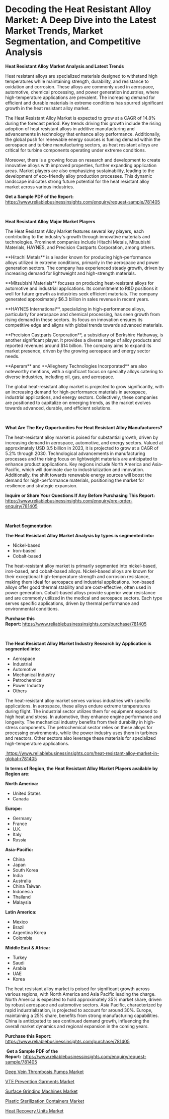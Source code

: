 <p><h1>Decoding the Heat Resistant Alloy Market: A Deep Dive into the Latest Market Trends, Market Segmentation, and Competitive Analysis</h1></p><p><strong>Heat Resistant Alloy Market Analysis and Latest Trends</strong></p>
<p><p>Heat resistant alloys are specialized materials designed to withstand high temperatures while maintaining strength, durability, and resistance to oxidation and corrosion. These alloys are commonly used in aerospace, automotive, chemical processing, and power generation industries, where high-temperature applications are prevalent. The increasing demand for efficient and durable materials in extreme conditions has spurred significant growth in the heat resistant alloy market.</p><p>The Heat Resistant Alloy Market is expected to grow at a CAGR of 14.8% during the forecast period. Key trends driving this growth include the rising adoption of heat resistant alloys in additive manufacturing and advancements in technology that enhance alloy performance. Additionally, the global push for renewable energy sources is fueling demand within the aerospace and turbine manufacturing sectors, as heat resistant alloys are critical for turbine components operating under extreme conditions.</p><p>Moreover, there is a growing focus on research and development to create innovative alloys with improved properties, further expanding application areas. Market players are also emphasizing sustainability, leading to the development of eco-friendly alloy production processes. This dynamic landscape indicates strong future potential for the heat resistant alloy market across various industries.</p></p>
<p><strong>Get a Sample PDF of the Report:&nbsp;</strong> <a href="https://www.reliablebusinessinsights.com/enquiry/request-sample/781405?utm_campaign=1470&utm_medium=2&utm_source=Github&utm_content=ia&utm_term=15102024&utm_id=heat-resistant-alloy">https://www.reliablebusinessinsights.com/enquiry/request-sample/781405</a></p>
<p>&nbsp;</p>
<p><strong>Heat Resistant Alloy Major Market Players</strong></p>
<p><p>The Heat Resistant Alloy Market features several key players, each contributing to the industry's growth through innovative materials and technologies. Prominent companies include Hitachi Metals, Mitsubishi Materials, HAYNES, and Precision Castparts Corporation, among others.</p><p>**Hitachi Metals** is a leader known for producing high-performance alloys utilized in extreme conditions, primarily in the aerospace and power generation sectors. The company has experienced steady growth, driven by increasing demand for lightweight and high-strength materials. </p><p>**Mitsubishi Materials** focuses on producing heat-resistant alloys for automotive and industrial applications. Its commitment to R&D positions it well for future growth as industries seek efficient materials. The company generated approximately $6.3 billion in sales revenue in recent years.</p><p>**HAYNES International**, specializing in high-performance alloys, particularly for aerospace and chemical processing, has seen growth from rising demand in these sectors. Its focus on innovation ensures its competitive edge and aligns with global trends towards advanced materials.</p><p>**Precision Castparts Corporation**, a subsidiary of Berkshire Hathaway, is another significant player. It provides a diverse range of alloy products and reported revenues around $14 billion. The company aims to expand its market presence, driven by the growing aerospace and energy sector needs.</p><p>**Aperam** and **Allegheny Technologies Incorporated** are also noteworthy mentions, with a significant focus on specialty alloys catering to diverse industries, including oil, gas, and aerospace.</p><p>The global heat-resistant alloy market is projected to grow significantly, with an increasing demand for high-performance materials in aerospace, industrial applications, and energy sectors. Collectively, these companies are positioned to capitalize on emerging trends, as the market evolves towards advanced, durable, and efficient solutions.</p></p>
<p>&nbsp;</p>
<p><strong>What Are The Key Opportunities For Heat Resistant Alloy Manufacturers?</strong></p>
<p><p>The heat-resistant alloy market is poised for substantial growth, driven by increasing demand in aerospace, automotive, and energy sectors. Valued at approximately USD 3.5 billion in 2023, it is projected to grow at a CAGR of 5.2% through 2030. Technological advancements in manufacturing processes and the rising focus on lightweight materials are anticipated to enhance product applications. Key regions include North America and Asia-Pacific, which will dominate due to industrialization and innovation. Additionally, the shift towards renewable energy sources will boost the demand for high-performance materials, positioning the market for resilience and strategic expansion.</p></p>
<p><strong>Inquire or Share Your Questions If Any Before Purchasing This Report:</strong> <a href="https://www.reliablebusinessinsights.com/enquiry/pre-order-enquiry/781405?utm_campaign=1470&utm_medium=2&utm_source=Github&utm_content=ia&utm_term=15102024&utm_id=heat-resistant-alloy">https://www.reliablebusinessinsights.com/enquiry/pre-order-enquiry/781405</a></p>
<p>&nbsp;</p>
<p><strong>Market Segmentation</strong></p>
<p><strong>The Heat Resistant Alloy Market Analysis by types is segmented into:</strong></p>
<p><ul><li>Nickel-based</li><li>Iron-based</li><li>Cobalt-based</li></ul></p>
<p><p>The heat-resistant alloy market is primarily segmented into nickel-based, iron-based, and cobalt-based alloys. Nickel-based alloys are known for their exceptional high-temperature strength and corrosion resistance, making them ideal for aerospace and industrial applications. Iron-based alloys offer good thermal stability and are cost-effective, often used in power generation. Cobalt-based alloys provide superior wear resistance and are commonly utilized in the medical and aerospace sectors. Each type serves specific applications, driven by thermal performance and environmental conditions.</p></p>
<p><strong>Purchase this Report:&nbsp;</strong><a href="https://www.reliablebusinessinsights.com/purchase/781405?utm_campaign=1470&utm_medium=2&utm_source=Github&utm_content=ia&utm_term=15102024&utm_id=heat-resistant-alloy">https://www.reliablebusinessinsights.com/purchase/781405</a></p>
<p>&nbsp;</p>
<p><strong>The Heat Resistant Alloy Market Industry Research by Application is segmented into:</strong></p>
<p><ul><li>Aerospace</li><li>Industrial</li><li>Automotive</li><li>Mechanical Industry</li><li>Petrochemical</li><li>Power Industry</li><li>Others</li></ul></p>
<p><p>The heat-resistant alloy market serves various industries with specific applications. In aerospace, these alloys endure extreme temperatures during flight. The industrial sector utilizes them for equipment exposed to high heat and stress. In automotive, they enhance engine performance and longevity. The mechanical industry benefits from their durability in high-stress components. The petrochemical sector relies on these alloys for processing environments, while the power industry uses them in turbines and reactors. Other sectors also leverage these materials for specialized high-temperature applications.</p></p>
<p><a href="https://www.reliablebusinessinsights.com/heat-resistant-alloy-market-in-global-r781405?utm_campaign=1470&utm_medium=2&utm_source=Github&utm_content=ia&utm_term=15102024&utm_id=heat-resistant-alloy">&nbsp;https://www.reliablebusinessinsights.com/heat-resistant-alloy-market-in-global-r781405</a></p>
<p><strong>In terms of Region, the Heat Resistant Alloy Market Players available by Region are:</strong></p>
<p>
    <p> <strong> North America: </strong>
        <ul>
            <li>United States</li>
            <li>Canada</li>
        </ul>
        </p> 
    <p> <strong> Europe: </strong>
        <ul>
            <li>Germany</li>
            <li>France</li>
            <li>U.K.</li>
            <li>Italy</li>
            <li>Russia</li>
        </ul>
        </p> 
    <p> <strong> Asia-Pacific: </strong>
        <ul>
            <li>China</li>
            <li>Japan</li>
            <li>South Korea</li>
            <li>India</li>
            <li>Australia</li>
            <li>China Taiwan</li>
            <li>Indonesia</li>
            <li>Thailand</li>
            <li>Malaysia</li>
        </ul>
        </p> 
    <p> <strong> Latin America: </strong>
        <ul>
            <li>Mexico</li>
            <li>Brazil</li>
            <li>Argentina Korea</li>
            <li>Colombia</li>
        </ul>
        </p> 
    <p> <strong> Middle East & Africa: </strong>
        <ul>
            <li>Turkey</li>
            <li>Saudi</li>
            <li>Arabia</li>
            <li>UAE</li>
            <li>Korea</li>
        </ul>
    </p>
    </p>
<p><p>The heat resistant alloy market is poised for significant growth across various regions, with North America and Asia Pacific leading the charge. North America is expected to hold approximately 35% market share, driven by robust aerospace and automotive sectors. Asia Pacific, characterized by rapid industrialization, is projected to account for around 30%. Europe, maintaining a 25% share, benefits from strong manufacturing capabilities. China is anticipated to see continued demand growth, influencing the overall market dynamics and regional expansion in the coming years.</p></p>
<p><strong>Purchase this Report: </strong><a href="https://www.reliablebusinessinsights.com/purchase/781405?utm_campaign=1470&utm_medium=2&utm_source=Github&utm_content=ia&utm_term=15102024&utm_id=heat-resistant-alloy">https://www.reliablebusinessinsights.com/purchase/781405</a></p>
<p>&nbsp;<strong>Get a Sample PDF of the Report:&nbsp;&nbsp;</strong><a href="https://www.reliablebusinessinsights.com/enquiry/request-sample/781405?utm_campaign=1470&utm_medium=2&utm_source=Github&utm_content=ia&utm_term=15102024&utm_id=heat-resistant-alloy">https://www.reliablebusinessinsights.com/enquiry/request-sample/781405</a></p>
<p><strong></strong></p>
<p><p><a href="https://www.linkedin.com/pulse/deep-vein-thrombosis-pumps-market-strategic-insights-product-tolic?trk=public_post_embed_feed-article-content&utm_campaign=1470&utm_medium=2&utm_source=Github&utm_content=ia&utm_term=15102024&utm_id=heat-resistant-alloy">Deep Vein Thrombosis Pumps Market</a></p><p><a href="https://www.linkedin.com/pulse/vte-prevention-garments-market-industry-trends-forecast-period-ozwwc?trk=public_post_embed_feed-article-content&utm_campaign=1470&utm_medium=2&utm_source=Github&utm_content=ia&utm_term=15102024&utm_id=heat-resistant-alloy">VTE Prevention Garments Market</a></p><p><a href="https://www.linkedin.com/pulse/deep-dive-surface-grinding-machines-market-itstrends-segmentation-ehwjf?trk=public_post_embed_feed-article-content&utm_campaign=1470&utm_medium=2&utm_source=Github&utm_content=ia&utm_term=15102024&utm_id=heat-resistant-alloy">Surface Grinding Machines Market</a></p><p><a href="https://www.linkedin.com/pulse/disruption-innovation-plastic-sterilization-containers-i1mqc?trk=public_post_embed_feed-article-content&utm_campaign=1470&utm_medium=2&utm_source=Github&utm_content=ia&utm_term=15102024&utm_id=heat-resistant-alloy">Plastic Sterilization Containers Market</a></p><p><a href="https://www.linkedin.com/pulse/heat-recovery-units-market-trends-strategic-insights-2024-eisyc?trk=public_post_embed_feed-article-content&utm_campaign=1470&utm_medium=2&utm_source=Github&utm_content=ia&utm_term=15102024&utm_id=heat-resistant-alloy">Heat Recovery Units Market</a></p></p>